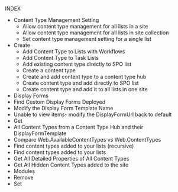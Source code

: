 INDEX

* Content Type Management Setting
  * Allow content type management for all lists in a site
  * Allow content type management for all lists in site collection
  * Set content type management setting for a single list
* Create
  * Add Content Type to Lists with Workflows
  * Add Content Type to Task Lists
  * Add existing content type directly to SPO list
  * Create a content type
  * Create and add content type to a content type hub
  * Create content type and add directly to SPO list
  * Create content type and add it to all lists in one site
* Display Forms
 * Find Custom Display Forms Deployed
 * Modify the Display Form Template Name
 * Unable to view items- modify the DisplayFormUrl back to default
* Get
 * All Content Types from a Content Type Hub and their DisplayFormTemplate
 * Compare Web.AvailableContentTypes vs Web.ContentTypes
 * Find content types added to your lists (recursive)
 * Find content types added to your lists
 * Get All Detailed Properties of All Content Types
 * Get All Hidden Content Types added to the site
* Modules
* Remove
* Set
